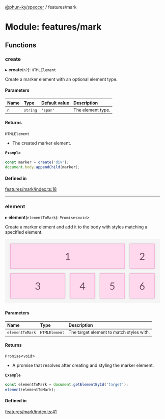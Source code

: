 [@phun-ky/speccer](../README.md) / features/mark

# Module: features/mark

## Functions

### create

▸ **create**(`n?`): `HTMLElement`

Create a marker element with an optional element type.

#### Parameters

| Name | Type | Default value | Description |
| :------ | :------ | :------ | :------ |
| `n` | `string` | `'span'` | The element type. |

#### Returns

`HTMLElement`

- The created marker element.

**`Example`**

```typescript
const marker = create('div');
document.body.appendChild(marker);
```

#### Defined in

[features/mark/index.ts:18](https://github.com/phun-ky/speccer/blob/main/src/features/mark/index.ts#L18)

___

### element

▸ **element**(`elementToMark`): `Promise`\<`void`\>

Create a marker element and add it to the body with styles matching a specified element.

![mark](https://github.com/phun-ky/speccer/blob/main/public/mark.png?raw=true)

#### Parameters

| Name | Type | Description |
| :------ | :------ | :------ |
| `elementToMark` | `HTMLElement` | The target element to match styles with. |

#### Returns

`Promise`\<`void`\>

- A promise that resolves after creating and styling the marker element.

**`Example`**

```typescript
const elementToMark = document.getElementById('target');
element(elementToMark);
```

#### Defined in

[features/mark/index.ts:41](https://github.com/phun-ky/speccer/blob/main/src/features/mark/index.ts#L41)
